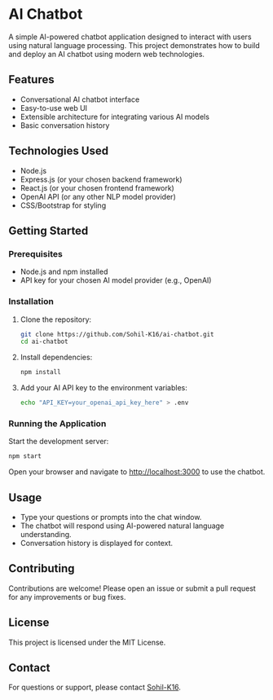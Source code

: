 # AI Chatbot

A simple AI-powered chatbot application designed to interact with users using natural language processing. This project demonstrates how to build and deploy an AI chatbot using modern web technologies.

## Features

- Conversational AI chatbot interface
- Easy-to-use web UI
- Extensible architecture for integrating various AI models
- Basic conversation history

## Technologies Used

- Node.js
- Express.js (or your chosen backend framework)
- React.js (or your chosen frontend framework)
- OpenAI API (or any other NLP model provider)
- CSS/Bootstrap for styling

## Getting Started

### Prerequisites

- Node.js and npm installed
- API key for your chosen AI model provider (e.g., OpenAI)

### Installation

1. Clone the repository:
   ```bash
   git clone https://github.com/Sohil-K16/ai-chatbot.git
   cd ai-chatbot
   ```

2. Install dependencies:
   ```bash
   npm install
   ```

3. Add your AI API key to the environment variables:
   ```bash
   echo "API_KEY=your_openai_api_key_here" > .env
   ```

### Running the Application

Start the development server:

```bash
npm start
```

Open your browser and navigate to [http://localhost:3000](http://localhost:3000) to use the chatbot.

## Usage

- Type your questions or prompts into the chat window.
- The chatbot will respond using AI-powered natural language understanding.
- Conversation history is displayed for context.

## Contributing

Contributions are welcome! Please open an issue or submit a pull request for any improvements or bug fixes.

## License

This project is licensed under the MIT License.

## Contact

For questions or support, please contact [Sohil-K16](https://github.com/Sohil-K16).
